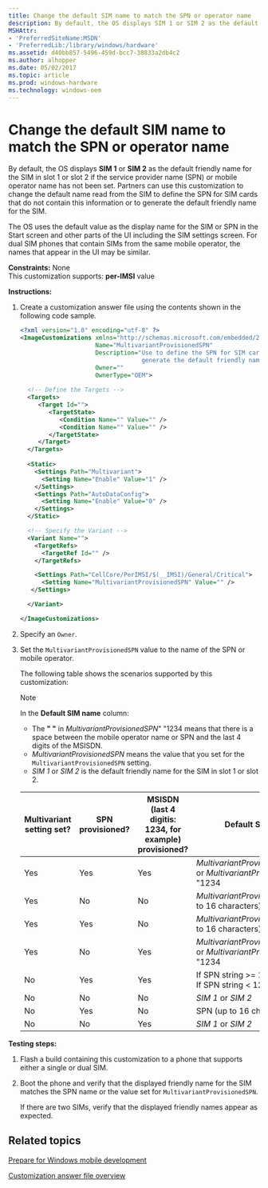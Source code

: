 ```yaml
---
title: Change the default SIM name to match the SPN or operator name
description: By default, the OS displays SIM 1 or SIM 2 as the default friendly name for the SIM in slot 1 or slot 2 if the service provider name (SPN) or mobile operator name has not been set.
MSHAttr:
- 'PreferredSiteName:MSDN'
- 'PreferredLib:/library/windows/hardware'
ms.assetid: d40bb857-5496-459d-bcc7-38833a2db4c2
ms.author: alhopper
ms.date: 05/02/2017
ms.topic: article
ms.prod: windows-hardware
ms.technology: windows-oem
---
```


# Change the default SIM name to match the SPN or operator name


By default, the OS displays **SIM 1** or **SIM 2** as the default friendly name for the SIM in slot 1 or slot 2 if the service provider name (SPN) or mobile operator name has not been set. Partners can use this customization to change the default name read from the SIM to define the SPN for SIM cards that do not contain this information or to generate the default friendly name for the SIM.

The OS uses the default value as the display name for the SIM or SPN in the Start screen and other parts of the UI including the SIM settings screen. For dual SIM phones that contain SIMs from the same mobile operator, the names that appear in the UI may be similar.

<a href="" id="constraints---none"></a>**Constraints:** None  
This customization supports: **per-IMSI** value

<a href="" id="instructions-"></a>**Instructions:**  
1.  Create a customization answer file using the contents shown in the following code sample.

    ```XML
    <?xml version="1.0" encoding="utf-8" ?>  
    <ImageCustomizations xmlns="http://schemas.microsoft.com/embedded/2004/10/ImageUpdate"  
                         Name="MultivariantProvisionedSPN"  
                         Description="Use to define the SPN for SIM cards that don't contain this information or use to
                                      generate the default friendly name for the SIM."  
                         Owner=""  
                         OwnerType="OEM"> 
      
      <!-- Define the Targets --> 
      <Targets>
         <Target Id="">
            <TargetState>
               <Condition Name="" Value="" />
               <Condition Name="" Value="" />
            </TargetState>
         </Target>
      </Targets>
      
      <Static>
        <Settings Path="Multivariant">
          <Setting Name="Enable" Value="1" />
        </Settings>
        <Settings Path="AutoDataConfig">
          <Setting Name="Enable" Value="0" />
        </Settings>
      </Static>

      <!-- Specify the Variant -->
      <Variant Name=""> 
        <TargetRefs>
          <TargetRef Id="" /> 
        </TargetRefs>

        <Settings Path="CellCore/PerIMSI/$(__IMSI)/General/Critical">  
          <Setting Name="MultivariantProvisionedSPN" Value="" />    
       </Settings>  

      </Variant>

    </ImageCustomizations>
    ```

2.  Specify an `Owner`.

3.  Set the `MultivariantProvisionedSPN` value to the name of the SPN or mobile operator.

    The following table shows the scenarios supported by this customization:

    > [!NOTE]
    > In the **Default SIM name** column:
    > -   The **" "** in *MultivariantProvisionedSPN*" "1234 means that there is a space between the mobile operator name or SPN and the last 4 digits of the MSISDN.
    > -   *MultivariantProvisionedSPN* means the value that you set for the `MultivariantProvisionedSPN` setting.
    > -   *SIM 1* or *SIM 2* is the default friendly name for the SIM in slot 1 or slot 2.

    | Multivariant setting set? | SPN provisioned? | MSISDN (last 4 digitis: 1234, for example) provisioned? | Default SIM name                                                        |
    |---------------------------|------------------|---------------------------------------------------------|-------------------------------------------------------------------------|
    | Yes                       | Yes              | Yes                                                     | *MultivariantProvisionedSPN*1234 or *MultivariantProvisionedSPN*" "1234 |
    | Yes                       | No               | No                                                      | *MultivariantProvisionedSPN* (up to 16 characters)                      |
    | Yes                       | Yes              | No                                                      | *MultivariantProvisionedSPN* (up to 16 characters)                      |
    | Yes                       | No               | Yes                                                     | *MultivariantProvisionedSPN*1234 or *MultivariantProvisionedSPN*" "1234 |
    | No                        | Yes              | Yes                                                     | If SPN string >= 12: *SPN*1234<br/>If SPN string < 12: *SPN*" "1234     |
    | No                        | No               | No                                                      | *SIM 1* or *SIM 2*                                                      |
    | No                        | Yes              | No                                                      | SPN (up to 16 characters)                                               |
    | No                        | No               | Yes                                                     | *SIM 1* or *SIM 2*                                                      |

<a href="" id="testing-steps-"></a>**Testing steps:**  
1.  Flash a build containing this customization to a phone that supports either a single or dual SIM.

2.  Boot the phone and verify that the displayed friendly name for the SIM matches the SPN name or the value set for `MultivariantProvisionedSPN`.

    If there are two SIMs, verify that the displayed friendly names appear as expected.

## Related topics

[Prepare for Windows mobile development](https://docs.microsoft.com/en-us/windows-hardware/manufacture/mobile/preparing-for-windows-mobile-development)

[Customization answer file overview](https://docs.microsoft.com/en-us/windows-hardware/customize/mobile/mcsf/customization-answer-file)
